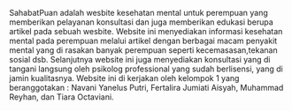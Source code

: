 SahabatPuan adalah wesbite kesehatan mental untuk perempuan yang memberikan pelayanan konsultasi dan juga memberikan edukasi berupa artikel pada sebuah wesbite. Website ini menyediakan informasi kesehatan mental pada perempuan melalui artikel dengan berbagai macam penyakit mental yang di rasakan banyak perempuan seperti kecemasasan,tekanan sosial dsb. Selanjutnya website ini juga menyediakan konsultasi yang di tangani langsung oleh psikolog professional yang sudah berlisensi, yang di jamin kualitasnya. Website ini di kerjakan oleh kelompok 1 yang beranggotakan : Navani Yanelus Putri, Fertalira Jumiati Aisyah, Muhammad Reyhan, dan Tiara Octaviani.
